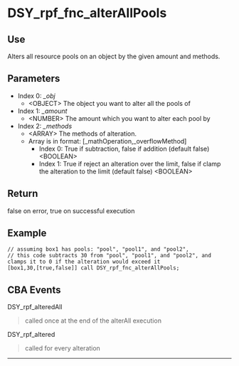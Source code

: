 # DSY_rpf_fnc_alterAllPools

## Use

Alters all resource pools on an object by the given amount and methods.

## Parameters
- Index 0: *_obj*
    - \<OBJECT\> The object you want to alter all the pools of
- Index 1: *_amount*
    - \<NUMBER\> The amount which you want to alter each pool by
- Index 2: *_methods*
    - \<ARRAY\> The methods of alteration.
    - Array is in format: [_mathOperation,_overflowMethod]
        - Index 0: True if subtraction, false if addition (default false) \<BOOLEAN\> 
        - Index 1: True if reject an alteration over the limit, false if clamp the alteration to the limit (default false) \<BOOLEAN\>

## Return

false on error, true on successful execution

## Example

    // assuming box1 has pools: "pool", "pool1", and "pool2",
    // this code subtracts 30 from "pool", "pool1", and "pool2", and clamps it to 0 if the alteration would exceed it
    [box1,30,[true,false]] call DSY_rpf_fnc_alterAllPools;

## CBA Events

DSY_rpf_alteredAll
> called once at the end of the alterAll execution

DSY_rpf_altered
> called for every alteration

***
